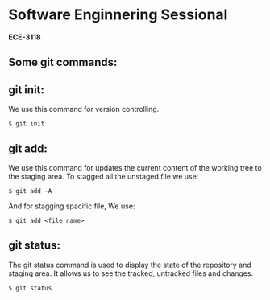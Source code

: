 # **Software Enginnering Sessional**
**ECE-3118**

## **Some git commands:**

## git init: 

We use this command for version controlling.

```
$ git init
```

## git add:

We use this  command for updates the current content of the working tree to the staging area. To stagged all the unstaged file we use:
```
$ git add -A
```
And for stagging spacific file, We use: 
```
$ git add <file name>
```
## git status: 

The git status command is used to display the state of the repository and staging area. It allows us to see the tracked, untracked files and changes.

```
$ git status
```

